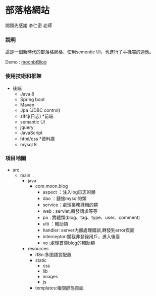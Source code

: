 # 部落格網站
開頭先感謝 李仁密 老師

### 説明
這是一個新時代的部落格網格，使用sementic UI，也進行了手機端的適應。

Demo  : [moonbtBlog](http://54.187.138.200/) 

### 使用技術和框架
* 後端
  - Java 8
  - Spring boot
  - Maven
  - Jpa (JDBC control)
  - slf4j(日志)
*前端
  - semantic UI
  - jquery
  - JavaScript
  - html/css
*資料庫
  - mysql 8

### 項目地圖
* src
  - main
    - java
      - com.moon.blog
        - aspect ：注入log日志的類
        - dao    ：鏈接mysql的類
        - service：處理業務邏輯的類
        - web    : servlet,轉發請求等等
        - po     : 實體類(blog、tag、type、user、comment)
        - ulti   ：輔助類
        - handler: server内部處理錯誤,轉發到error頁面
        - interceptor:攔截非登錄用戶，進入後臺
        - vo     :處理首頁blog的輔助類
    - resources
      - i18n:多囯語言配置
      - static
        - css
        - lib
        - images
        - js
      - templates:相關靜態頁面
